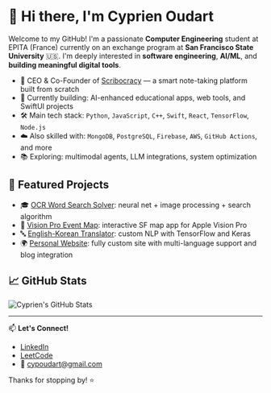 # 👋 Hi there, I'm Cyprien Oudart

Welcome to my GitHub! I'm a passionate **Computer Engineering** student at EPITA (France) currently on an exchange program at **San Francisco State University** 🇺🇸. I'm deeply interested in **software engineering**, **AI/ML**, and **building meaningful digital tools**.

- 🧠 CEO & Co-Founder of [Scribocracy](https://cyprienoudart.com) — a smart note-taking platform built from scratch
- 📱 Currently building: AI-enhanced educational apps, web tools, and SwiftUI projects
- 🛠️ Main tech stack: `Python`, `JavaScript`, `C++`, `Swift`, `React`, `TensorFlow`, `Node.js`
- ☁️ Also skilled with: `MongoDB`, `PostgreSQL`, `Firebase`, `AWS`, `GitHub Actions`, and more
- 📚 Exploring: multimodal agents, LLM integrations, system optimization

## 🚀 Featured Projects

- 🎓 [OCR Word Search Solver](https://github.com/cyprienoudart/OCR-WordSearch-Solver): neural net + image processing + search algorithm
- 📍 [Vision Pro Event Map](https://github.com/Queng123/AppleVision): interactive SF map app for Apple Vision Pro
- 🔤 [English-Korean Translator](https://github.com/cyprienoudart/eng-kor-translator): custom NLP with TensorFlow and Keras
- 🌍 [Personal Website](https://cyprienoudart.com): fully custom site with multi-language support and blog integration

## 📈 GitHub Stats

![Cyprien's GitHub Stats](https://github-readme-stats.vercel.app/api?username=cyprienoudart&show_icons=true&theme=tokyonight)

---

📫 **Let's Connect!**  
- [LinkedIn](https://www.linkedin.com/in/cyprienoudart)  
- [LeetCode](https://leetcode.com/u/CyprienOudart/)  
- 📧 cypoudart@gmail.com

Thanks for stopping by! ⭐️
